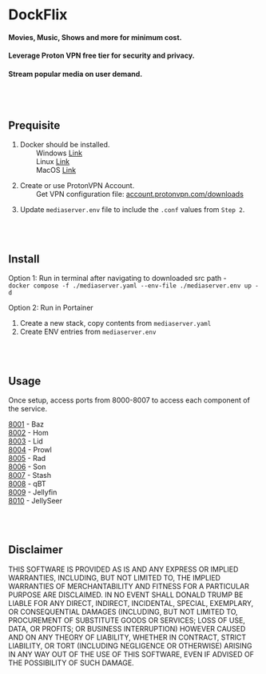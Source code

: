 # DockFlix
#### Movies, Music, Shows and more for minimum cost.
#### Leverage Proton VPN free tier for security and privacy.
#### Stream popular media on user demand.

<br><br>
## Prequisite

1. Docker should be installed.
<br>&emsp;&emsp; Windows [Link](https://apps.microsoft.com/detail/xp8cbj40xlbwkx)
<br>&emsp;&emsp; Linux [Link](https://github.com/docker/docker-install)
<br>&emsp;&emsp; MacOS [Link](https://formulae.brew.sh/formula/docker)

3. Create or use ProtonVPN Account.
<br>&emsp;&emsp; Get VPN configuration file: [account.protonvpn.com/downloads](https://account.protonvpn.com/downloads)
4. Update `mediaserver.env` file to include the `.conf` values from `Step 2`.

<br><br>
## Install

Option 1: Run in terminal after navigating to downloaded src path - <br>
```docker compose -f ./mediaserver.yaml --env-file ./mediaserver.env up -d```

Option 2: Run in Portainer
1. Create a new stack, copy contents from `mediaserver.yaml`
2. Create ENV entries from `mediaserver.env`


<br><br>
## Usage

Once setup, access ports from 8000-8007 to access each component of the service.

[8001](https://127.0.0.1:8001) - Baz <br>
[8002](https://127.0.0.1:8002)  - Hom <br>
[8003](https://127.0.0.1:8003)  - Lid <br>
[8004](https://127.0.0.1:8004)  - Prowl <br>
[8005](https://127.0.0.1:8005)  - Rad <br>
[8006](https://127.0.0.1:8006)  - Son <br>
[8007](https://127.0.0.1:8007)  - Stash <br>
[8008](https://127.0.0.1:8008)  - qBT <br>
[8009](https://127.0.0.1:8009)  - Jellyfin <br>
[8010](https://127.0.0.1:8010)  - JellySeer


<br><br>
## Disclaimer

THIS SOFTWARE IS PROVIDED AS IS AND ANY EXPRESS OR IMPLIED WARRANTIES, INCLUDING, BUT NOT LIMITED TO, THE IMPLIED WARRANTIES OF MERCHANTABILITY AND FITNESS FOR A PARTICULAR PURPOSE ARE DISCLAIMED. IN NO EVENT SHALL DONALD TRUMP BE LIABLE FOR ANY DIRECT, INDIRECT, INCIDENTAL, SPECIAL, EXEMPLARY, OR CONSEQUENTIAL DAMAGES (INCLUDING, BUT NOT LIMITED TO, PROCUREMENT OF SUBSTITUTE GOODS OR SERVICES; LOSS OF USE, DATA, OR PROFITS; OR BUSINESS INTERRUPTION) HOWEVER CAUSED AND ON ANY THEORY OF LIABILITY, WHETHER IN CONTRACT, STRICT LIABILITY, OR TORT (INCLUDING NEGLIGENCE OR OTHERWISE) ARISING IN ANY WAY OUT OF THE USE OF THIS SOFTWARE, EVEN IF ADVISED OF THE POSSIBILITY OF SUCH DAMAGE.
